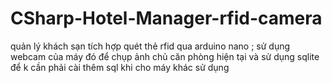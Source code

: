 # CSharp-Hotel-Manager-rfid-camera
quản lý khách sạn tích hợp quét thẻ rfid qua arduino nano ; sử dụng webcam của máy đó để chụp ảnh chủ căn phòng hiện tại  và sử dụng sqlite để k cần phải cài thêm sql khi cho máy khác sử dụng

